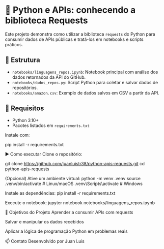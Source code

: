 # 🚀 Python e APIs: conhecendo a biblioteca Requests

Este projeto demonstra como utilizar a biblioteca `requests` do Python para consumir dados de APIs públicas e tratá-los em notebooks e scripts práticos.

## 📂 Estrutura

- `notebooks/linguagens_repos.ipynb`: Notebook principal com análise dos dados retornados da API do GitHub.
- `notebooks/dados_repos.py`: Script Python para coletar e salvar dados de repositórios.
- `notebooks/amazon.csv`: Exemplo de dados salvos em CSV a partir da API.

## 🔧 Requisitos

- Python 3.10+
- Pacotes listados em `requirements.txt`

Instale com:


pip install -r requirements.txt

▶️ Como executar
Clone o repositório:


git clone https://github.com/juanluistr38/python-apis-requests.git
cd python-apis-requests

(Opcional) Ative um ambiente virtual:
python -m venv .venv
source .venv/bin/activate  # Linux/macOS
.venv\Scripts\activate     # Windows

Instale as dependências:
pip install -r requirements.txt

Execute o notebook:
jupyter notebook notebooks/linguagens_repos.ipynb

📌 Objetivos do Projeto
Aprender a consumir APIs com requests

Salvar e manipular os dados recebidos

Aplicar a lógica de programação Python em problemas reais

📫 Contato
Desenvolvido por Juan Luis
